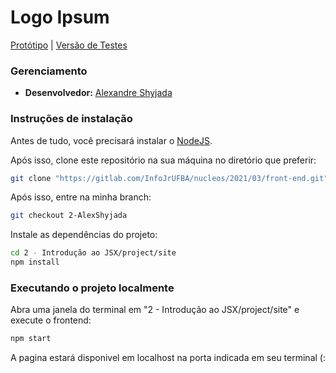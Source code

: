 # Logo Ipsum

[Protótipo](https://www.figma.com/file/XHUYZVQjNJHhWfB0gKa17H/Landing-Page?node-id=0%3A1) | [Versão de Testes](#)

### Gerenciamento

- **Desenvolvedor:** [Alexandre Shyjada](https://www.alexshyjada.com/)

### Instruções de instalação

Antes de tudo, você precisará instalar o [NodeJS](https://nodejs.org/en/download/).

Após isso, clone este repositório na sua máquina no diretório que preferir:

```bash
git clone "https://gitlab.com/InfoJrUFBA/nucleos/2021/03/front-end.git"
```

Após isso, entre na minha branch:

```bash
git checkout 2-AlexShyjada
```

Instale as dependências do projeto:

```bash
cd 2 - Introdução ao JSX/project/site
npm install
```

### Executando o projeto localmente

Abra uma janela do terminal em "2 - Introdução ao JSX/project/site" e execute o frontend:

```bash
npm start

```

A pagina estará disponivel em localhost na porta indicada em seu terminal (:
